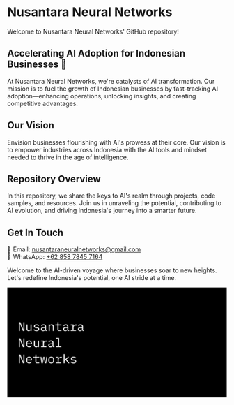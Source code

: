 # Nusantara Neural Networks

Welcome to Nusantara Neural Networks' GitHub repository!

## Accelerating AI Adoption for Indonesian Businesses 🚀

At Nusantara Neural Networks, we're catalysts of AI transformation. Our mission is to fuel the growth of Indonesian businesses by fast-tracking AI adoption—enhancing operations, unlocking insights, and creating competitive advantages.

## Our Vision

Envision businesses flourishing with AI's prowess at their core. Our vision is to empower industries across Indonesia with the AI tools and mindset needed to thrive in the age of intelligence.

## Repository Overview

In this repository, we share the keys to AI's realm through projects, code samples, and resources. Join us in unraveling the potential, contributing to AI evolution, and driving Indonesia's journey into a smarter future.

## Get In Touch
<!--
🌐 Website: []()
-->
📧 Email: nusantaraneuralnetworks@gmail.com  
📱 WhatsApp: [+62 858 7845 7164](https://wa.me/+6285878457164)

Welcome to the AI-driven voyage where businesses soar to new heights. Let's redefine Indonesia's potential, one AI stride at a time.

![Nusantara Neural Networks Github Social Media Preview](/profile/nusantara-neural-networks-github-social-media-preview.png)
